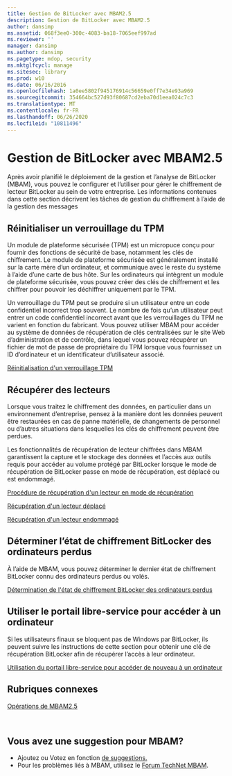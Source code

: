 ```yaml
---
title: Gestion de BitLocker avec MBAM2.5
description: Gestion de BitLocker avec MBAM2.5
author: dansimp
ms.assetid: 068f3ee0-300c-4083-ba18-7065eef997ad
ms.reviewer: ''
manager: dansimp
ms.author: dansimp
ms.pagetype: mdop, security
ms.mktglfcycl: manage
ms.sitesec: library
ms.prod: w10
ms.date: 06/16/2016
ms.openlocfilehash: 1a0ee5802f945176914c56659e0ff7e34e93a969
ms.sourcegitcommit: 354664bc527d93f80687cd2eba70d1eea024c7c3
ms.translationtype: MT
ms.contentlocale: fr-FR
ms.lasthandoff: 06/26/2020
ms.locfileid: "10811496"
---
```

# Gestion de BitLocker avec MBAM2.5


Après avoir planifié le déploiement de la gestion et l’analyse de BitLocker (MBAM), vous pouvez le configurer et l’utiliser pour gérer le chiffrement de lecteur BitLocker au sein de votre entreprise. Les informations contenues dans cette section décrivent les tâches de gestion du chiffrement à l’aide de la gestion des messages

## Réinitialiser un verrouillage du TPM


Un module de plateforme sécurisée (TPM) est un micropuce conçu pour fournir des fonctions de sécurité de base, notamment les clés de chiffrement. Le module de plateforme sécurisée est généralement installé sur la carte mère d’un ordinateur, et communique avec le reste du système à l’aide d’une carte de bus hôte. Sur les ordinateurs qui intègrent un module de plateforme sécurisée, vous pouvez créer des clés de chiffrement et les chiffrer pour pouvoir les déchiffrer uniquement par le TPM.

Un verrouillage du TPM peut se produire si un utilisateur entre un code confidentiel incorrect trop souvent. Le nombre de fois qu’un utilisateur peut entrer un code confidentiel incorrect avant que les verrouillages du TPM ne varient en fonction du fabricant. Vous pouvez utiliser MBAM pour accéder au système de données de récupération de clés centralisées sur le site Web d’administration et de contrôle, dans lequel vous pouvez récupérer un fichier de mot de passe de propriétaire du TPM lorsque vous fournissez un ID d’ordinateur et un identificateur d’utilisateur associé.

[Réinitialisation d'un verrouillage TPM](how-to-reset-a-tpm-lockout-mbam-25.md)

## Récupérer des lecteurs


Lorsque vous traitez le chiffrement des données, en particulier dans un environnement d’entreprise, pensez à la manière dont les données peuvent être restaurées en cas de panne matérielle, de changements de personnel ou d’autres situations dans lesquelles les clés de chiffrement peuvent être perdues.

Les fonctionnalités de récupération de lecteur chiffrées dans MBAM garantissent la capture et le stockage des données et l’accès aux outils requis pour accéder au volume protégé par BitLocker lorsque le mode de récupération de BitLocker passe en mode de récupération, est déplacé ou est endommagé.

[Procédure de récupération d'un lecteur en mode de récupération](how-to-recover-a-drive-in-recovery-mode-mbam-25.md)

[Récupération d'un lecteur déplacé](how-to-recover-a-moved-drive-mbam-25.md)

[Récupération d'un lecteur endommagé](how-to-recover-a-corrupted-drive-mbam-25.md)

## Déterminer l’état de chiffrement BitLocker des ordinateurs perdus


À l’aide de MBAM, vous pouvez déterminer le dernier état de chiffrement BitLocker connu des ordinateurs perdus ou volés.

[Détermination de l'état de chiffrement BitLocker des ordinateurs perdus](how-to-determine-bitlocker-encryption-state-of-lost-computers-mbam-25.md)

## Utiliser le portail libre-service pour accéder à un ordinateur


Si les utilisateurs finaux se bloquent pas de Windows par BitLocker, ils peuvent suivre les instructions de cette section pour obtenir une clé de récupération BitLocker afin de récupérer l’accès à leur ordinateur.

[Utilisation du portail libre-service pour accéder de nouveau à un ordinateur](how-to-use-the-self-service-portal-to-regain-access-to-a-computer-mbam-25.md)



## Rubriques connexes


[Opérations de MBAM2.5](operations-for-mbam-25.md)

 

## Vous avez une suggestion pour MBAM?
- Ajoutez ou Votez en fonction [de suggestions.](http://mbam.uservoice.com/forums/268571-microsoft-bitlocker-administration-and-monitoring) 
- Pour les problèmes liés à MBAM, utilisez le [Forum TechNet MBAM](https://social.technet.microsoft.com/Forums/home?forum=mdopmbam). 





